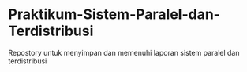# Praktikum-Sistem-Paralel-dan-Terdistribusi
Repostory untuk menyimpan dan memenuhi laporan sistem paralel dan terdistribusi
